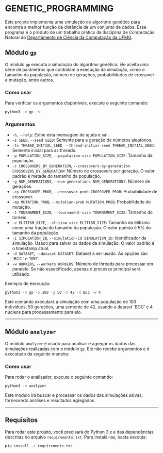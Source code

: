 # GENETIC_PROGRAMMING
Este projeto implementa uma simulação de algoritmo genético para encontra a melhor função de distância de um conjunto de dados. Esse programa é o produto de um trabalho prático da disciplina de Computação Natural do [Departamento de Ciência da Computação da UFMG](https://dcc.ufmg.br).

## Módulo `gp`

O módulo `gp` executa a simulação do algoritmo genético. Ele aceita uma série de parâmetros que controlam a execução da simulação, como o tamanho da população, número de gerações, probabilidades de crossover e mutação, entre outros.

### Como usar

Para verificar os argumentos disponíveis, execute o seguinte comando:

```bash
python3 -m gp -h
```

### Argumentos

- `-h`, `--help`: Exibe esta mensagem de ajuda e sai.
- `-s SEED`, `--seed SEED`: Semente para a geração de números aleatórios.
- `-ts THREAD_INITIAL_SEED`, `--thread-initial-seed THREAD_INITIAL_SEED`: Semente inicial para as threads.
- `-p POPULATION_SIZE`, `--population-size POPULATION_SIZE`: Tamanho da população.
- `-c CROSSOVERS_BY_GENERATION`, `--crossovers-by-generation CROSSOVERS_BY_GENERATION`: Número de crossovers por geração. O valor padrão é metade do tamanho da população.
- `-g NUM_GENERATIONS`, `--num-generations NUM_GENERATIONS`: Número de gerações.
- `-cp CROSSOVER_PROB`, `--crossover-prob CROSSOVER_PROB`: Probabilidade de crossover.
- `-mp MUTATION_PROB`, `--mutation-prob MUTATION_PROB`: Probabilidade de mutação.
- `-t TOURNAMENT_SIZE`, `--tournament-size TOURNAMENT_SIZE`: Tamanho do torneio.
- `-e ELITISM_SIZE`, `--elitism-size ELITISM_SIZE`: Tamanho do elitismo como uma fração do tamanho da população. O valor padrão é 5% do tamanho da população.
- `-i SIMULATION_ID`, `--simulation-id SIMULATION_ID`: Identificador da simulação. Usado para salvar os dados da simulação. O valor padrão é o timestamp atual.
- `-d DATASET`, `--dataset DATASET`: Dataset a ser usado. As opções são 'BCC' e 'WR'.
- `-w WORKERS`, `--workers WORKERS`: Número de threads para processar em paralelo. Se não especificado, apenas o processo principal será utilizado.

Exemplo de execução:

```bash
python3 -m gp -p 100 -g 50 -s 42 -d BCC -w 4
```

Este comando executará a simulação com uma população de 100 indivíduos, 50 gerações, uma semente de 42, usando o dataset 'BCC' e 4 núcleos para processamento paralelo.

---

## Módulo `analyzer`

O módulo `analyzer` é usado para analisar e agregar os dados das simulações realizadas com o módulo `gp`. Ele não recebe argumentos e é executado da seguinte maneira:

### Como usar

Para rodar o analisador, execute o seguinte comando:

```bash
python3 -m analyzer
```

Este módulo irá buscar e processar os dados das simulações salvas, fornecendo análises e resultados agregados.

---

## Requisitos

Para rodar este projeto, você precisará do Python 3.x e das dependências descritas no arquivo `requirements.txt`. Para instalá-las, basta executa:

```bash
pip install -r requirements.txt
```
